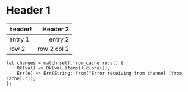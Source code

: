 
# Header 1


| header! | Header 2    |
|---------|------------:|
| entry 1 | entry 2     |
| row 2   | row 2 col 2 |

~~~~
let changes = match self.from_cache.recv() {
    Ok(val) => Ok(val.items().clone()),
    Err(e) => Err(String::from("Error receiving from channel (from cache).")),
};
~~~~
